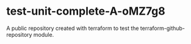 # test-unit-complete-A-oMZ7g8
A public repository created with terraform to test the terraform-github-repository module.

